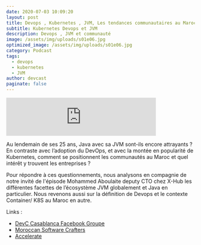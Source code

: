 ```yaml
---
date: 2020-07-03 10:09:20
layout: post
title: Devops , Kubernetes , JVM, Les tendances communautaires au Maroc
subtitle: Kubernetes Devops et JVM
description: Devops , JVM et communauté
image: /assets/img/uploads/s01e06.jpg
optimized_image: /assets/img/uploads/s01e06.jpg
category: Podcast
tags:
  - devops
  - kubernetes
  - JVM
author: devcast
paginate: false
---
```

<iframe src="https://anchor.fm/devcastma/embed/episodes/S01E06--Devops---Kubernetes---JVM---Les-tendances-communautaires-au-Maroc-eg7ejc" height="102px" width="400px" frameborder="0" scrolling="no"></iframe>

Au lendemain de ses 25 ans, Java avec sa JVM sont-ils encore attrayants ? En contraste avec l’adoption du DevOps, et avec la montée en popularité de Kubernetes, comment se positionnent les communautés au Maroc et quel intérêt y trouvent les entreprises ?

Pour répondre à ces questionnements, nous analysons en compagnie de notre invité de l'épisode Mohammed Aboulaite deputy CTO chez X-Hub les différentes facettes de l’écosystème JVM globalement et Java en particulier. Nous revenons aussi sur la définition de Devops et le contexte Container/ K8S au Maroc en autre.

Links :

* [DevC Casablanca Facebook Groupe](https://www.facebook.com/groups/DevC.Casablanca) 
* [Moroccan Software Crafters](https://www.meetup.com/fr-FR/Software-Craftsmanship-Club-ma/)
* [Accelerate](https://www.amazon.fr/Accelerate-Building-Performing-Technology-Organizations/dp/1942788339)



[](https://www.amazon.fr/Accelerate-Building-Performing-Technology-Organizations/dp/1942788339)